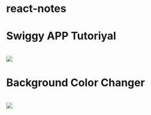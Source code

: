 # react-notes
<h1><b>Swiggy APP Tutoriyal</b></h1><br/>

 <img src="https://media.licdn.com/dms/image/v2/D5622AQGxWe6S6RObVQ/feedshare-shrink_800/feedshare-shrink_800/0/1718374013832?e=1735776000&v=beta&t=AaaoymCN9DyJ8GoE5mTwZvGoR5po9XoHA9XCrovauJc"/>

 <h1><b>Background Color Changer</b></h1><br/>

 <img src="https://i.pinimg.com/736x/30/96/30/309630542f790f7a8c96dfc00cc1708a.jpg"/>
